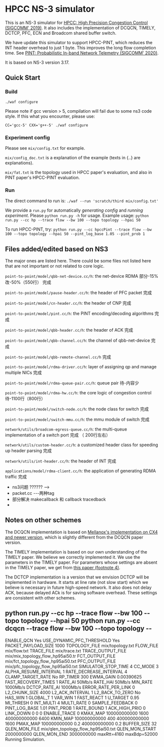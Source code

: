 # HPCC NS-3 simulator
This is an NS-3 simulator for [HPCC: High Precision Congestion Control (SIGCOMM' 2019)](https://rmiao.github.io/publications/hpcc-li.pdf). It also includes the implementation of DCQCN, TIMELY, DCTCP, PFC, ECN and Broadcom shared buffer switch.

We have update this simulator to support HPCC-PINT, which reduces the INT header overhead to just 1 byte. This improves the long flow completion time. See [PINT: Probabilistic In-band Network Telemetry (SIGCOMM' 2020)](https://liyuliang001.github.io/publications/pint.pdf).

It is based on NS-3 version 3.17.

## Quick Start

### Build
`./waf configure`

Please note if gcc version > 5, compilation will fail due to some ns3 code style.  If this what you encounter, please use:

`CC='gcc-5' CXX='g++-5' ./waf configure`

### Experiment config
Please see `mix/config.txt` for example. 

`mix/config_doc.txt` is a explanation of the example (texts in {..} are explanations).

`mix/fat.txt` is the topology used in HPCC paper's evaluation, and also in PINT paper's HPCC-PINT evaluation.

### Run
The direct command to run is:
`./waf --run 'scratch/third mix/config.txt'`

We provide a `run.py` for automatically *generating config* and *running experiment*. Please `python run.py -h` for usage.
Example usage:
`python run.py --cc hp --trace flow --bw 100 --topo topology --hpai 50`

To run HPCC-PINT, try:
`python run.py --cc hpccPint --trace flow --bw 100 --topo topology --hpai 50 --pint_log_base 1.05 --pint_prob 1`

## Files added/edited based on NS3
The major ones are listed here. There could be some files not listed here that are not important or not related to core logic.

`point-to-point/model/qbb-net-device.cc/h`: the net-device RDMA       部分-15% 改-50%（550行）   完成

`point-to-point/model/pause-header.cc/h`: the header of PFC packet    完成

`point-to-point/model/cn-header.cc/h`: the header of CNP                      完成

`point-to-point/model/pint.cc/h`: the PINT encoding/decoding algorithms       完成

`point-to-point/model/qbb-header.cc/h`: the header of ACK                     完成

`point-to-point/model/qbb-channel.cc/h`: the channel of qbb-net-device        完成

`point-to-point/model/qbb-remote-channel.cc/h`                                完成

`point-to-point/model/rdma-driver.cc/h`: layer of assigning qp and manage multiple NICs    完成

`point-to-point/model/rdma-queue-pair.cc/h`: queue pair                     待-内容少

`point-to-point/model/rdma-hw.cc/h`: the core logic of congestion control   待-1100行（800行）

`point-to-point/model/switch-node.cc/h`: the node class for switch     完成  

`point-to-point/model/switch-mmu.cc/h`: the mmu module of switch       完成

`network/utils/broadcom-egress-queue.cc/h`: the multi-queue implementation of a switch port    完成  （ 200行左右） 

`network/utils/custom-header.cc/h`: a customized header class for speeding up header parsing  完成

`network/utils/int-header.cc/h`: the header of INT    完成

`applications/model/rdma-client.cc/h`: the application of generating RDMA traffic   完成


 -    ns3问题  ?????? -->
 -  packet.cc   ---两种tag
 -  部分解决   makecallback 和 callback  tracedback
 - 



## Notes on other schemes
The DCQCN implementation is based on [Mellanox's implementation on CX4 and newer version](https://community.mellanox.com/s/article/dcqcn-parameters), which is slightly different from the DCQCN paper version.

The TIMELY implementation is based on our own understanding of the TIMELY paper. We believe we correctly implemented it. We use the parameters in the TIMELY paper. For parameters whose settings are absent in the TIMELY paper, we get from [this paper (footnote 4)](https://www.microsoft.com/en-us/research/wp-content/uploads/2016/09/ecndelay-conext16.pdf).

The DCTCP implementation is a version that we envision DCTCP will be implemented in hardware. It starts at line rate (not slow start) which we believe is necessary in future high-speed network. It also does not delay ACK, because delayed ACk is for saving software overhead. These settings are consistent with other schemes.


python run.py --cc hp --trace flow --bw 100 --topo topology --hpai 50
python run.py --cc dcqcn --trace  flow --bw 100  --topo topology --
-----------------------------------------------------------------------
ENABLE_QCN			Yes
USE_DYNAMIC_PFC_THRESHOLD	Yes
PACKET_PAYLOAD_SIZE		1000
TOPOLOGY_FILE			mix/topology.txt
FLOW_FILE			mix/flow.txt
TRACE_FILE			mix/trace.txt
TRACE_OUTPUT_FILE		mix/mix_topology_flow_hp95ai50.tr
FCT_OUTPUT_FILE		mix/fct_topology_flow_hp95ai50.txt
PFC_OUTPUT_FILE				mix/pfc_topology_flow_hp95ai50.txt
SIMULATOR_STOP_TIME		4
CC_MODE		3
ALPHA_RESUME_INTERVAL		1
RATE_DECREASE_INTERVAL		4
CLAMP_TARGET_RATE		No
RP_TIMER			300
EWMA_GAIN			0.00390625
FAST_RECOVERY_TIMES		1
RATE_AI				50Mb/s
RATE_HAI			50Mb/s
MIN_RATE		1000Mb/s
DCTCP_RATE_AI				1000Mb/s
ERROR_RATE_PER_LINK		0
L2_CHUNK_SIZE			4000
L2_ACK_INTERVAL			1
L2_BACK_TO_ZERO			No
HAS_WIN		1
GLOBAL_T		1
VAR_WIN		1
FAST_REACT		1
U_TARGET		0.95
MI_THRESH		0
INT_MULTI				4
MULTI_RATE				0
SAMPLE_FEEDBACK				0
PINT_LOG_BASE				1.01
PINT_PROB				1
RATE_BOUND		1
ACK_HIGH_PRIO		0
LINK_DOWN				0 0 0
ENABLE_TRACE				0
KMAX_MAP				 100000000000 1600 400000000000 6400
KMIN_MAP				 100000000000 400 400000000000 1600
PMAX_MAP				 100000000000 0.2 400000000000 0.2
BUFFER_SIZE				32
QLEN_MON_FILE				mix/qlen_topology_flow_hp95ai50.txt
QLEN_MON_START				2000000000
QLEN_MON_END				3000000000
maxRtt=4160 maxBdp=52000
Running Simulation.
